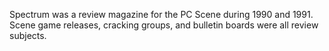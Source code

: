 Spectrum was a review magazine for the PC Scene during 1990 and 1991. Scene game releases, cracking groups, and bulletin boards were all review subjects.